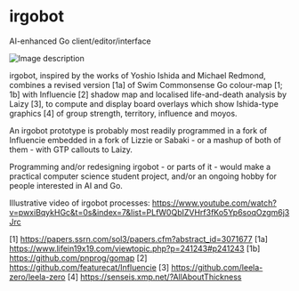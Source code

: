 # irgobot
AI-enhanced Go client/editor/interface

![Image description](https://raw.githubusercontent.com/gogre/irgobot/master/pyramidirsmall.png)

irgobot, inspired by the works of Yoshio Ishida and Michael Redmond, combines a revised version [1a] of Swim Commonsense Go colour-map [1; 1b] with Influencie [2] shadow map and localised life-and-death analysis by Laizy [3], to compute and display board overlays which show Ishida-type graphics [4] of group strength, territory, influence and moyos. 

An irgobot prototype is probably most readily programmed in a fork of Influencie embedded in a fork of Lizzie or Sabaki - or a mashup of both of them - with GTP callouts to Laizy.

Programming and/or redesigning irgobot - or parts of it - would make a practical computer science student project, and/or an ongoing hobby for people interested in AI and Go.

Illustrative video of irgobot processes: https://www.youtube.com/watch?v=pwxiBqykHGc&t=0s&index=7&list=PLfW0QbIZVHrf3fKo5Yp6soqOzgm6j3Jrc 


[1] https://papers.ssrn.com/sol3/papers.cfm?abstract_id=3071677
[1a] https://www.lifein19x19.com/viewtopic.php?p=241243#p241243
[1b] https://github.com/pnprog/gomap
[2] https://github.com/featurecat/Influencie
[3] https://github.com/leela-zero/leela-zero
[4] https://senseis.xmp.net/?AllAboutThickness
